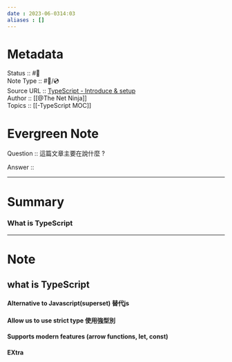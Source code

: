 ```yaml
---
date : 2023-06-0314:03
aliases : []
---
```

# Metadata
Status :: #🌱 <br>
Note Type :: #📨/💿 <br>
Source URL :: [TypeScript - Introduce & setup](https://www.youtube.com/watch?v=2pZmKW9-I_k&list=PL4cUxeGkcC9gUgr39Q_yD6v-bSyMwKPUI&index=1) <br>
Author :: [[@The Net Ninja]]<br>
Topics :: [[-TypeScript MOC]] <br>

# Evergreen Note

Question :: 這篇文章主要在說什麼 ?

Answer ::

---

# Summary 
### What is TypeScript
---

# Note
## what is TypeScript
#### Alternative to Javascript(superset) 替代js
#### Allow us to use strict type 使用強型別
#### Supports modern features (arrow functions, let, const)
#### EXtra